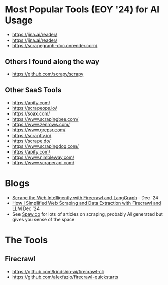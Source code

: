 # Most Popular Tools (EOY '24) for AI Usage
- https://jina.ai/reader/
- https://jina.ai/reader/
- https://scrapegraph-doc.onrender.com/

## Others I found along the way
- https://github.com/scrapy/scrapy

## Other SaaS Tools 
- https://apify.com/
- https://scrapeops.io/
- https://soax.com/
- https://www.scrapingbee.com/
- https://www.zenrows.com/
- https://www.grepsr.com/
- https://scrapfly.io/
- https://scrape.do/
- https://www.scrapingdog.com/
- https://apify.com/
- https://www.nimbleway.com/
- https://www.scraperapi.com/

# Blogs
- [Scrape the Web Intelligently with Firecrawl and LangGraph](https://medium.com/@pankaj_pandey/scrape-the-web-intelligently-with-firecrawl-and-langgraph-7f4d7bd884ff) - Dec '24
- [How I Simplified Web Scraping and Data Extraction with Firecrawl and LLM](https://levelup.gitconnected.com/how-i-simplified-web-scraping-and-data-extraction-with-firecrawl-and-llm-12292dba25cb) Dec '24
- See [Spaw.co](https://medium.com/@spaw.co) for lots of articles on scraping, probably AI generated but gives you sense of the space 

# The Tools
## Firecrawl
- https://github.com/kindship-ai/firecrawl-cli
- https://github.com/alexfazio/firecrawl-quickstarts

